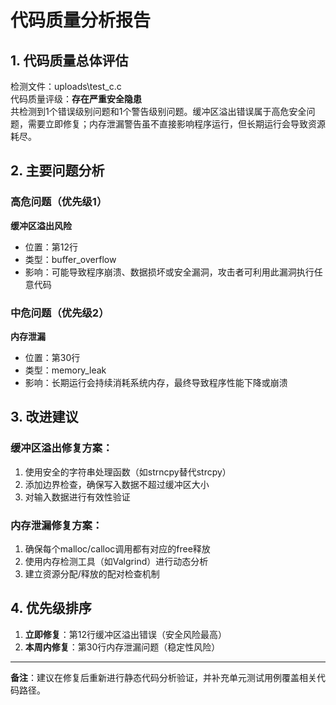 # 代码质量分析报告

## 1. 代码质量总体评估
检测文件：uploads\test_c.c  
代码质量评级：**存在严重安全隐患**  
共检测到1个错误级别问题和1个警告级别问题。缓冲区溢出错误属于高危安全问题，需要立即修复；内存泄漏警告虽不直接影响程序运行，但长期运行会导致资源耗尽。

## 2. 主要问题分析

### 高危问题（优先级1）
**缓冲区溢出风险**  
- 位置：第12行
- 类型：buffer_overflow
- 影响：可能导致程序崩溃、数据损坏或安全漏洞，攻击者可利用此漏洞执行任意代码

### 中危问题（优先级2）  
**内存泄漏**  
- 位置：第30行
- 类型：memory_leak
- 影响：长期运行会持续消耗系统内存，最终导致程序性能下降或崩溃

## 3. 改进建议

### 缓冲区溢出修复方案：
1. 使用安全的字符串处理函数（如strncpy替代strcpy）
2. 添加边界检查，确保写入数据不超过缓冲区大小
3. 对输入数据进行有效性验证

### 内存泄漏修复方案：
1. 确保每个malloc/calloc调用都有对应的free释放
2. 使用内存检测工具（如Valgrind）进行动态分析
3. 建立资源分配/释放的配对检查机制

## 4. 优先级排序
1. **立即修复**：第12行缓冲区溢出错误（安全风险最高）
2. **本周内修复**：第30行内存泄漏问题（稳定性风险）

---
**备注**：建议在修复后重新进行静态代码分析验证，并补充单元测试用例覆盖相关代码路径。